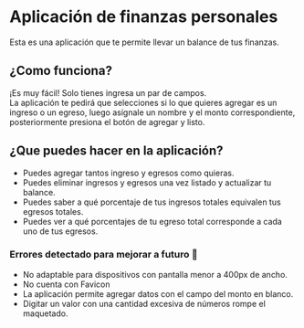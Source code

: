 # Aplicación de finanzas personales
Esta es una aplicación que te permite llevar un balance de tus finanzas.

## ¿Como funciona?
¡Es muy fácil! Solo tienes ingresa un par de campos.<br>
La aplicación te pedirá que selecciones si lo que quieres agregar es un ingreso o un egreso,
luego asígnale un nombre y el monto correspondiente, posteriormente presiona el botón de agregar y listo.

## ¿Que puedes hacer en la aplicación?
- Puedes agregar tantos ingreso y egresos como quieras.
- Puedes eliminar ingresos y egresos una vez listado y actualizar tu balance.
- Puedes saber a qué porcentaje de tus ingresos totales equivalen tus egresos totales.
- Puedes ver a qué porcentajes de tu egreso total corresponde a cada uno de tus egresos.


### Errores detectado para mejorar a futuro :wrench:
- No adaptable para dispositivos con pantalla menor a 400px de ancho.
- No cuenta con Favicon
- La aplicación permite  agregar datos con el campo del monto en blanco.
- Digitar un valor con una cantidad excesiva de números rompe el maquetado.
